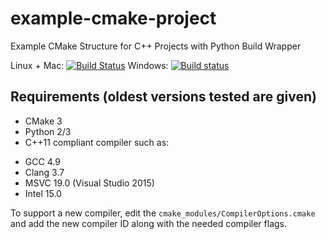 # example-cmake-project

Example CMake Structure for C++ Projects with Python Build Wrapper

Linux + Mac: [![Build Status](https://travis-ci.org/calebwherry/example-cmake-project.svg?branch=master)](https://travis-ci.org/calebwherry/example-cmake-project)
Windows: [![Build status](https://ci.appveyor.com/api/projects/status/41xl917ixa8olab4?svg=true)](https://ci.appveyor.com/project/calebwherry/example-cmake-project)

## Requirements (oldest versions tested are given)

* CMake 3
* Python 2/3
* C++11 compliant compiler such as:
 + GCC 4.9
 + Clang 3.7
 + MSVC 19.0 (Visual Studio 2015)
 + Intel 15.0

To support a new compiler, edit the `cmake_modules/CompilerOptions.cmake` and add the new compiler ID along with the needed compiler flags.
